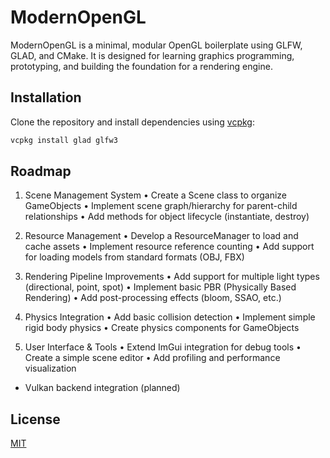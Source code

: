 # ModernOpenGL

ModernOpenGL is a minimal, modular OpenGL boilerplate using GLFW, GLAD, and CMake. It is designed for learning graphics programming, prototyping, and building the foundation for a rendering engine.

## Installation

Clone the repository and install dependencies using [vcpkg](https://github.com/microsoft/vcpkg):

```bash
vcpkg install glad glfw3
```

## Roadmap

1.	Scene Management System
•	Create a Scene class to organize GameObjects
•	Implement scene graph/hierarchy for parent-child relationships
•	Add methods for object lifecycle (instantiate, destroy)

2.	Resource Management
•	Develop a ResourceManager to load and cache assets
•	Implement resource reference counting
•	Add support for loading models from standard formats (OBJ, FBX)

3.	Rendering Pipeline Improvements
•	Add support for multiple light types (directional, point, spot)
•	Implement basic PBR (Physically Based Rendering)
•	Add post-processing effects (bloom, SSAO, etc.)

4.	Physics Integration
•	Add basic collision detection
•	Implement simple rigid body physics
•	Create physics components for GameObjects

5.	User Interface & Tools
•	Extend ImGui integration for debug tools
•	Create a simple scene editor
•	Add profiling and performance visualization

 - Vulkan backend integration (planned)

## License

[MIT](https://choosealicense.com/licenses/mit/)
